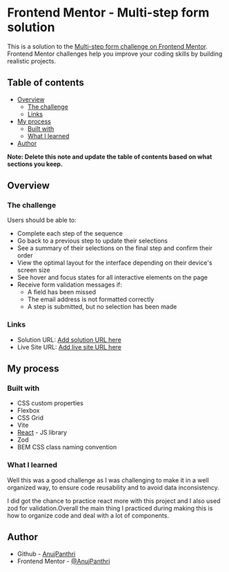 # Frontend Mentor - Multi-step form solution

This is a solution to the [Multi-step form challenge on Frontend Mentor](https://www.frontendmentor.io/challenges/multistep-form-YVAnSdqQBJ). Frontend Mentor challenges help you improve your coding skills by building realistic projects. 

## Table of contents

- [Overview](#overview)
  - [The challenge](#the-challenge)
  - [Links](#links)
- [My process](#my-process)
  - [Built with](#built-with)
  - [What I learned](#what-i-learned)
- [Author](#author)

**Note: Delete this note and update the table of contents based on what sections you keep.**

## Overview

### The challenge

Users should be able to:

- Complete each step of the sequence
- Go back to a previous step to update their selections
- See a summary of their selections on the final step and confirm their order
- View the optimal layout for the interface depending on their device's screen size
- See hover and focus states for all interactive elements on the page
- Receive form validation messages if:
  - A field has been missed
  - The email address is not formatted correctly
  - A step is submitted, but no selection has been made

### Links

- Solution URL: [Add solution URL here](https://your-solution-url.com)
- Live Site URL: [Add live site URL here](https://your-live-site-url.com)

## My process

### Built with

- CSS custom properties
- Flexbox
- CSS Grid
- Vite
- [React](https://reactjs.org/) - JS library
- Zod
- BEM CSS class naming convention


### What I learned

Well this was a good challenge as I was challenging to make it in a well organized way, to ensure code reusability and to avoid data inconsistency.

I did got the chance to practice react more with this project and I also used zod for validation.Overall the main thing I practiced during making this is how to organize code and deal with a lot of components.

## Author

- Github - [AnujPanthri](https://www.github.com/AnujPanthri)
- Frontend Mentor - [@AnujPanthri](https://www.frontendmentor.io/profile/AnujPanthri)